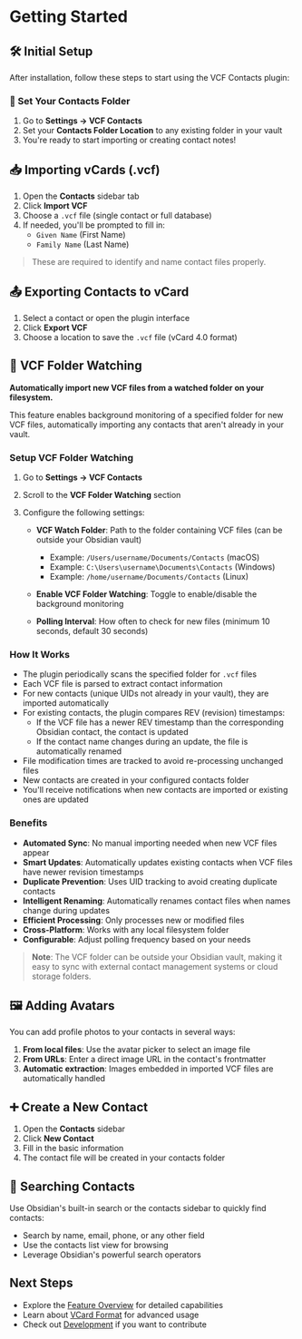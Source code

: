 # Getting Started

## 🛠️ Initial Setup

After installation, follow these steps to start using the VCF Contacts plugin:

### 📁 Set Your Contacts Folder

1. Go to **Settings → VCF Contacts**
2. Set your **Contacts Folder Location** to any existing folder in your vault
3. You're ready to start importing or creating contact notes!

## 📥 Importing vCards (.vcf)

1. Open the **Contacts** sidebar tab
2. Click **Import VCF**
3. Choose a `.vcf` file (single contact or full database)
4. If needed, you'll be prompted to fill in:
   - `Given Name` (First Name)
   - `Family Name` (Last Name)

> These are required to identify and name contact files properly.

## 📤 Exporting Contacts to vCard

1. Select a contact or open the plugin interface
2. Click **Export VCF**
3. Choose a location to save the `.vcf` file (vCard 4.0 format)

## 📂 VCF Folder Watching

**Automatically import new VCF files from a watched folder on your filesystem.**

This feature enables background monitoring of a specified folder for new VCF files, automatically importing any contacts that aren't already in your vault.

### Setup VCF Folder Watching

1. Go to **Settings → VCF Contacts**
2. Scroll to the **VCF Folder Watching** section
3. Configure the following settings:

   - **VCF Watch Folder**: Path to the folder containing VCF files (can be outside your Obsidian vault)
     - Example: `/Users/username/Documents/Contacts` (macOS)
     - Example: `C:\Users\username\Documents\Contacts` (Windows)
     - Example: `/home/username/Documents/Contacts` (Linux)
   
   - **Enable VCF Folder Watching**: Toggle to enable/disable the background monitoring
   
   - **Polling Interval**: How often to check for new files (minimum 10 seconds, default 30 seconds)

### How It Works

- The plugin periodically scans the specified folder for `.vcf` files
- Each VCF file is parsed to extract contact information
- For new contacts (unique UIDs not already in your vault), they are imported automatically
- For existing contacts, the plugin compares REV (revision) timestamps:
  - If the VCF file has a newer REV timestamp than the corresponding Obsidian contact, the contact is updated
  - If the contact name changes during an update, the file is automatically renamed
- File modification times are tracked to avoid re-processing unchanged files
- New contacts are created in your configured contacts folder
- You'll receive notifications when new contacts are imported or existing ones are updated

### Benefits

- **Automated Sync**: No manual importing needed when new VCF files appear
- **Smart Updates**: Automatically updates existing contacts when VCF files have newer revision timestamps
- **Duplicate Prevention**: Uses UID tracking to avoid creating duplicate contacts
- **Intelligent Renaming**: Automatically renames contact files when names change during updates
- **Efficient Processing**: Only processes new or modified files
- **Cross-Platform**: Works with any local filesystem folder
- **Configurable**: Adjust polling frequency based on your needs

> **Note**: The VCF folder can be outside your Obsidian vault, making it easy to sync with external contact management systems or cloud storage folders.

## 🖼️ Adding Avatars

You can add profile photos to your contacts in several ways:

1. **From local files**: Use the avatar picker to select an image file
2. **From URLs**: Enter a direct image URL in the contact's frontmatter
3. **Automatic extraction**: Images embedded in imported VCF files are automatically handled

## ➕ Create a New Contact

1. Open the **Contacts** sidebar
2. Click **New Contact**
3. Fill in the basic information
4. The contact file will be created in your contacts folder

## 🔎 Searching Contacts

Use Obsidian's built-in search or the contacts sidebar to quickly find contacts:

- Search by name, email, phone, or any other field
- Use the contacts list view for browsing
- Leverage Obsidian's powerful search operators

## Next Steps

- Explore the [Feature Overview](features.md) for detailed capabilities
- Learn about [VCard Format](vcard-format.md) for advanced usage
- Check out [Development](development.md) if you want to contribute